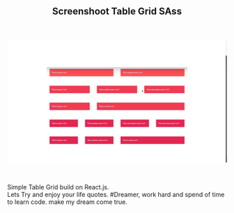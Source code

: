 <h2><p align="center"> Screenshoot Table Grid SAss </h2>
<br>


![PIC](https://github.com/Achmadsetiawann/Table-Grid-SAss/blob/master/Table%20Grid/image/Grid.png)

<br>
<p>Simple Table Grid build on React.js.<br>
Lets Try and enjoy your life quotes. #Dreamer, work hard and spend of time to learn code. make my dream come true.</p>

